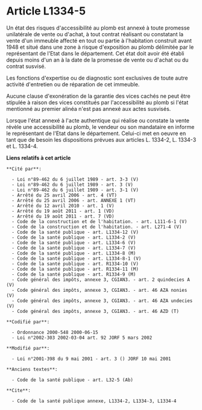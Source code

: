 # Article L1334-5

Un état des risques d'accessibilité au plomb est annexé à toute promesse unilatérale de vente ou d'achat, à tout contrat
réalisant ou constatant la vente d'un immeuble affecté en tout ou partie à l'habitation construit avant 1948 et situé dans
une zone à risque d'exposition au plomb délimitée par le représentant de l'Etat dans le département. Cet état doit avoir été
établi depuis moins d'un an à la date de la promesse de vente ou d'achat ou du contrat susvisé.

Les fonctions d'expertise ou de diagnostic sont exclusives de toute autre activité d'entretien ou de réparation de cet
immeuble.

Aucune clause d'exonération de la garantie des vices cachés ne peut être stipulée à raison des vices constitués par
l'accessibilité au plomb si l'état mentionné au premier alinéa n'est pas annexé aux actes susvisés.

Lorsque l'état annexé à l'acte authentique qui réalise ou constate la vente révèle une accessibilité au plomb, le vendeur ou
son mandataire en informe le représentant de l'Etat dans le département. Celui-ci met en oeuvre en tant que de besoin les
dispositions prévues aux articles L. 1334-2, L. 1334-3 et L. 1334-4.

**Liens relatifs à cet article**

	**Cité par**:

	  - Loi n°89-462 du 6 juillet 1989 - art. 3-3 (V)
	  - Loi n°89-462 du 6 juillet 1989 - art. 3 (V)
	  - Loi n°89-462 du 6 juillet 1989 - art. 3-1 (V)
	  - Arrêté du 25 avril 2006 - art. 4 (VT)
	  - Arrêté du 25 avril 2006 - art. ANNEXE 1 (VT)
	  - Arrêté du 12 avril 2010 - art. 1 (V)
	  - Arrêté du 19 août 2011 - art. 1 (VD)
	  - Arrêté du 19 août 2011 - art. 7 (VD)
	  - Code de la construction et de l'habitation. - art. L111-6-1 (V)
	  - Code de la construction et de l'habitation. - art. L271-4 (V)
	  - Code de la santé publique - art. L1334-12 (V)
	  - Code de la santé publique - art. L1334-2 (V)
	  - Code de la santé publique - art. L1334-6 (V)
	  - Code de la santé publique - art. L1334-7 (V)
	  - Code de la santé publique - art. L1334-8 (M)
	  - Code de la santé publique - art. L1334-8-1 (V)
	  - Code de la santé publique - art. R1334-10 (V)
	  - Code de la santé publique - art. R1334-11 (M)
	  - Code de la santé publique - art. R1334-9 (M)
	  - Code général des impôts, annexe 3, CGIAN3. - art. 2 quindecies A (V)
	  - Code général des impôts, annexe 3, CGIAN3. - art. 46 AZA nonies (V)
	  - Code général des impôts, annexe 3, CGIAN3. - art. 46 AZA undecies (V)
	  - Code général des impôts, annexe 3, CGIAN3. - art. 46 AZD (T)

	**Codifié par**:

	  - Ordonnance 2000-548 2000-06-15
	  - Loi n°2002-303 2002-03-04 art. 92 JORF 5 mars 2002

	**Modifié par**:

	  - Loi n°2001-398 du 9 mai 2001 - art. 3 () JORF 10 mai 2001

	**Anciens textes**:

	  - Code de la santé publique - art. L32-5 (Ab)

	**Cite**:

	  - Code de la santé publique annexe, L1334-2, L1334-3, L1334-4
